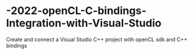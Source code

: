# -2022-openCL-C-bindings-Integration-with-Visual-Studio
Create and connect a Visual Studio C++ project with openCL sdk and C++ bindings
